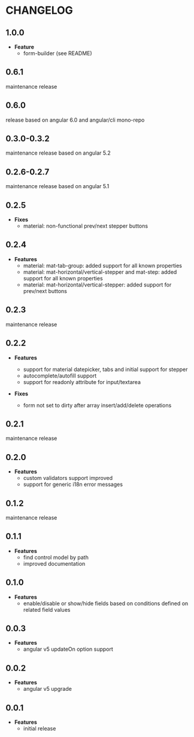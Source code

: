 # CHANGELOG

## 1.0.0

* **Feature**
  * form-builder (see README)

## 0.6.1

maintenance release

## 0.6.0

release based on angular 6.0 and angular/cli mono-repo

## 0.3.0-0.3.2

maintenance release based on angular 5.2

## 0.2.6-0.2.7

maintenance release based on angular 5.1

## 0.2.5

* **Fixes**
  * material: non-functional prev/next stepper buttons

## 0.2.4

* **Features**
  * material: mat-tab-group: added support for all known properties
  * material: mat-horizontal/vertical-stepper and mat-step: added support for all known properties
  * material: mat-horizontal/vertical-stepper: added support for prev/next buttons

## 0.2.3

maintenance release

## 0.2.2

* **Features**
  * support for material datepicker, tabs and initial support for stepper
  * autocomplete/autofill support
  * support for readonly attribute for input/textarea

* **Fixes**
  * form not set to dirty after array insert/add/delete operations

## 0.2.1

maintenance release

## 0.2.0

* **Features**
  * custom validators support improved
  * support for generic i18n error messages

## 0.1.2

maintenance release

## 0.1.1

* **Features**
  * find control model by path
  * improved documentation

## 0.1.0

* **Features**
  * enable/disable or show/hide fields based on conditions defined on related field values

## 0.0.3

* **Features**
  * angular v5 updateOn option support

## 0.0.2

* **Features**
  * angular v5 upgrade

## 0.0.1

* **Features**
  * initial release
